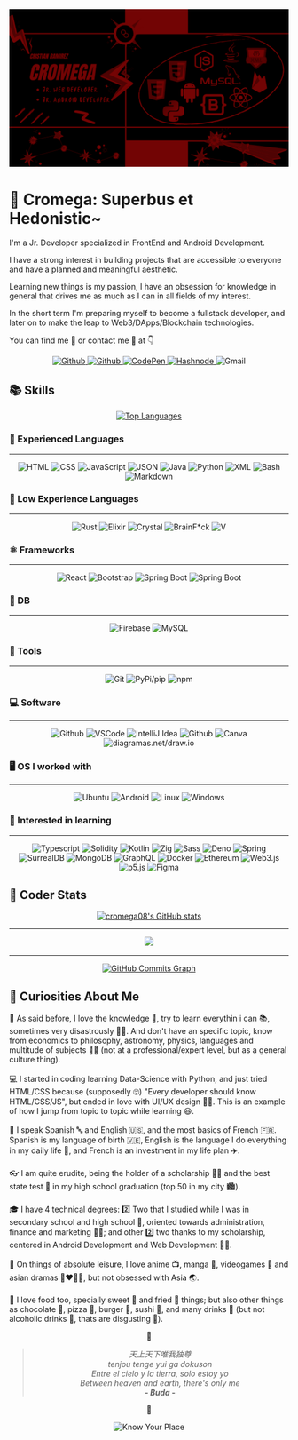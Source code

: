 <div align="center">
  <img src="https://github.com/cromega08/Cromega08/blob/main/imgs/cromega_banner.png?raw=true" alt="Cromega Footer"/>
</div>

# 👑 Cromega: Superbus et Hedonistic~

I'm a Jr. Developer specialized in FrontEnd and Android Development.

I have a strong interest in building projects that are accessible to everyone and have a planned and meaningful aesthetic.

Learning new things is my passion, I have an obsession for knowledge in general that drives me as much as I can in all fields of my interest.

In the short term I'm preparing myself to become a fullstack developer, and later on to make the leap to Web3/DApps/Blockchain technologies.

You can find me 🖖 or contact me 🤙 at 👇

<div align="center">
  <a href="https://www.github.com/cromega08" target="_blank" rel="noreferrer">
    <img src="https://img.shields.io/badge/-Github-720404?logo=github&logoColor=181717&style=for-the-badge&logoWidth=50" alt="Github">
  </a>
  <a href="https://www.linkedin.com/in/crjrg/" target="_blank" rel="noreferrer">
    <img src="https://img.shields.io/badge/-LinkedIn-720404?logo=linkedin&logoColor=0A66C2&style=for-the-badge&logoWidth=50" alt="Github">
  </a>
  <a href="https://www.codepen.io/cromega08" target="_blank" rel="noreferrer">
    <img src="https://img.shields.io/badge/-CodePen-720404?logo=codepen&logoColor=000000&style=for-the-badge&logoWidth=50" alt="CodePen">
  </a>
  <a href="https://hashnode.com/@Cromega08" target="_blank" rel="noreferrer">
    <img src="https://img.shields.io/badge/-Hashnode-720404?logo=hashnode&logoColor=2962FF&style=for-the-badge&logoWidth=50" alt="Hashnode">
  </a>
    <img src="https://img.shields.io/badge/-cr.jrg08@gmail.com-720404?logo=gmail&logoColor=EA4335&style=for-the-badge&logoWidth=50" alt="Gmail">
</div>

## 📚 Skills

<div align="center">
  <a href="https://github.com/cromega08" align="center"><img src="https://github-readme-stats.vercel.app/api/top-langs/?username=cromega08&langs_count=10&title_color=0891b2&text_color=ffffff&icon_color=0891b2&bg_color=1c1917&hide_border=true&locale=en&custom_title=Top%20%Languages" alt="Top Languages" /></a>
</div>

### 📘 Experienced Languages 
---

<div align="center">
  <img src="https://img.shields.io/badge/-HTML-720404?logo=html5&logoColor=E34F26&style=for-the-badge&logoWidth=50" alt="HTML">
  <img src="https://img.shields.io/badge/-CSS-720404?logo=css3&logoColor=1572B6&style=for-the-badge&logoWidth=50" alt="CSS">
  <img src="https://img.shields.io/badge/-JavaScript-720404?logo=javascript&logoColor=F7DF1E&style=for-the-badge&logoWidth=50" alt="JavaScript">
  <img src="https://img.shields.io/badge/-JSON-720404?logo=json&logoColor=000000&style=for-the-badge&logoWidth=50" alt="JSON">
  <img src="https://img.shields.io/badge/-Java-720404?logo=openjdk&logoColor=FFFFFF&style=for-the-badge&logoWidth=50" alt="Java">
  <img src="https://img.shields.io/badge/-Python-720404?logo=python&logoColor=3776AB&style=for-the-badge&logoWidth=50" alt="Python">
  <img src="https://img.shields.io/badge/-XML-720404?logo=xml&logoColor=F7DF1E&style=for-the-badge&logoWidth=50" alt="XML">
  <img src="https://img.shields.io/badge/-Bash-720404?logo=gnubash&logoColor=4EAA25&style=for-the-badge&logoWidth=50" alt="Bash">
  <img src="https://img.shields.io/badge/-Markdown-720404?logo=markdown&logoColor=000000&style=for-the-badge&logoWidth=50" alt="Markdown">
</div>

### 📗 Low Experience Languages
---

<div align="center">
  <img src="https://img.shields.io/badge/-Rust-720404?logo=rust&logoColor=000000&style=for-the-badge&logoWidth=50" alt="Rust">
  <img src="https://img.shields.io/badge/-Elixir-720404?logo=elixir&logoColor=4B275F&style=for-the-badge&logoWidth=50" alt="Elixir">
  <img src="https://img.shields.io/badge/-Crystal-720404?logo=crystal&logoColor=000000&style=for-the-badge&logoWidth=50" alt="Crystal">
  <img src="https://img.shields.io/badge/-BrainF*ck-720404?logo=brainfuck&logoColor=000000&style=for-the-badge&logoWidth=50" alt="BrainF*ck">
  <img src="https://img.shields.io/badge/-V-720404?logo=v&logoColor=5D87BF&style=for-the-badge&logoWidth=50" alt="V">
</div>

### ⚛️ Frameworks
---

<div align="center">
  <img src="https://img.shields.io/badge/-React-720404?logo=react&logoColor=61DAFB&style=for-the-badge&logoWidth=50" alt="React">
  <img src="https://img.shields.io/badge/-Bootstrap-720404?logo=bootstrap&logoColor=7952B3&style=for-the-badge&logoWidth=50" alt="Bootstrap">
  <img src="https://img.shields.io/badge/-Spring Boot-720404?logo=spring boot&logoColor=6DB33F&style=for-the-badge&logoWidth=50" alt="Spring Boot">
  <img src="https://img.shields.io/badge/-NumPy-720404?logo=numpy&logoColor=013243&style=for-the-badge&logoWidth=50" alt="Spring Boot">
</div>

### 📑 DB
---

<div align="center">
  <img src="https://img.shields.io/badge/-Firebase-720404?logo=firebase&logoColor=FFCA28&style=for-the-badge&logoWidth=50" alt="Firebase">
  <img src="https://img.shields.io/badge/-MySQL-720404?logo=mysql&logoColor=4479A1&style=for-the-badge&logoWidth=50" alt="MySQL">
</div>

### 🧰 Tools
---

<div align="center">
  <img src="https://img.shields.io/badge/-Git-720404?logo=git&logoColor=F05032&style=for-the-badge&logoWidth=50" alt="Git">
  <img src="https://img.shields.io/badge/-PyPi / pip-720404?logo=pypi&logoColor=3775A9&style=for-the-badge&logoWidth=50" alt="PyPi/pip">
  <img src="https://img.shields.io/badge/-npm-720404?logo=npm&logoColor=CB3837&style=for-the-badge&logoWidth=50" alt="npm">
</div>

### 💻 Software
---

<div align="center">
  <img src="https://img.shields.io/badge/-Github-720404?logo=github&logoColor=181717&style=for-the-badge&logoWidth=50" alt="Github">
  <img src="https://img.shields.io/badge/-VSCode-720404?logo=visual studio code&logoColor=007ACC&style=for-the-badge&logoWidth=50" alt="VSCode">
  <img src="https://img.shields.io/badge/-IntelliJ Idea-720404?logo=intellij idea&logoColor=000000&style=for-the-badge&logoWidth=50" alt="IntelliJ Idea">
  <img src="https://img.shields.io/badge/-Jupyter-720404?logo=jupyter&logoColor=F37626&style=for-the-badge&logoWidth=50" alt="Github">
  <img src="https://img.shields.io/badge/-Canva-720404?logo=canva&logoColor=00C4CC&style=for-the-badge&logoWidth=50" alt="Canva">
  <img src="https://img.shields.io/badge/-diagrams.net/draw.io-720404?logo=diagrams.net&logoColor=F08705&style=for-the-badge&logoWidth=50" alt="diagramas.net/draw.io">
</div>

### 🖥️ OS I worked with
---

<div align="center">
  <img src="https://img.shields.io/badge/-Ubuntu-720404?logo=ubuntu&logoColor=E95420&style=for-the-badge&logoWidth=50" alt="Ubuntu">
  <img src="https://img.shields.io/badge/-Android-720404?logo=android&logoColor=3DDC84&style=for-the-badge&logoWidth=50" alt="Android">
  <img src="https://img.shields.io/badge/-Linux-720404?logo=linux&logoColor=FCC624&style=for-the-badge&logoWidth=50" alt="Linux">
  <img src="https://img.shields.io/badge/-Windows-720404?logo=windows&logoColor=0078D6&style=for-the-badge&logoWidth=50" alt="Windows">
</div>

### 📓 Interested in learning
---

<div align="center">
  <img src="https://img.shields.io/badge/-TypeScript-720404?logo=typescript&logoColor=3178C6&style=for-the-badge&logoWidth=50" alt="Typescript">
  <img src="https://img.shields.io/badge/-Solidity-720404?logo=solidity&logoColor=363636&style=for-the-badge&logoWidth=50" alt="Solidity">
  <img src="https://img.shields.io/badge/-Kotlin-720404?logo=kotlin&logoColor=F52FF&style=for-the-badge&logoWidth=50" alt="Kotlin">
  <img src="https://img.shields.io/badge/-Zig-720404?logo=zig&logoColor=F7A41D&style=for-the-badge&logoWidth=50" alt="Zig">
  <img src="https://img.shields.io/badge/-Sass-720404?logo=sass&logoColor=CC6699&style=for-the-badge&logoWidth=50" alt="Sass">
  <img src="https://img.shields.io/badge/-Deno-720404?logo=deno&logoColor=000000&style=for-the-badge&logoWidth=50" alt="Deno">
  <img src="https://img.shields.io/badge/-Spring-720404?logo=spring&logoColor=6DB33F&style=for-the-badge&logoWidth=50" alt="Spring">
  <img src="https://img.shields.io/badge/-SurrealDB-720404?logo=surrealdb&logoColor=FF00A0&style=for-the-badge&logoWidth=50" alt="SurrealDB">
  <img src="https://img.shields.io/badge/-MongoDB-720404?logo=mongodb&logoColor=47A248&style=for-the-badge&logoWidth=50" alt="MongoDB">
  <img src="https://img.shields.io/badge/-GraphQL-720404?logo=graphql&logoColor=E10098&style=for-the-badge&logoWidth=50" alt="GraphQL">
  <img src="https://img.shields.io/badge/-Docker-720404?logo=docker&logoColor=2496ED&style=for-the-badge&logoWidth=50" alt="Docker">
  <img src="https://img.shields.io/badge/-Ethereum-720404?logo=ethereum&logoColor=3C3C3D&style=for-the-badge&logoWidth=50" alt="Ethereum">
  <img src="https://img.shields.io/badge/-Web3.js-720404?logo=web3.js&logoColor=000000&style=for-the-badge&logoWidth=50" alt="Web3.js">
  <img src="https://img.shields.io/badge/-p5.js-720404?logo=p5.js&logoColor=ED225D&style=for-the-badge&logoWidth=50" alt="p5.js">
  <img src="https://img.shields.io/badge/-Figma-720404?logo=figma&logoColor=F24E1E&style=for-the-badge&logoWidth=50" alt="Figma">
</div>

## 💎 Coder Stats

<div align="center">
  <a href="http://www.github.com/cromega08"><img src="https://github-readme-stats.vercel.app/api?username=cromega08&show_icons=true&hide=stars,&count_private=true&title_color=ef4444&text_color=a855f7&icon_color=6366f1&bg_color=1c1917&hide_border=true&show_icons=true" alt="cromega08's GitHub stats" /></a>
</div>

---

<div align="center">
  <a href="http://www.github.com/cromega08"><img src="https://github-readme-streak-stats.herokuapp.com/?user=cromega08&stroke=a855f7&background=1c1917&ring=ef4444&fire=ef4444&currStreakNum=a855f7&currStreakLabel=ef4444&sideNums=a855f7&sideLabels=a855f7&dates=a855f7&hide_border=true" /></a>
</div>

---

<div align="center">
  <a href="http://www.github.com/cromega08"><img src="https://activity-graph.herokuapp.com/graph?username=cromega08&bg_color=1c1917&color=a855f7&line=6366f1&point=a855f7&area_color=1c1917&area=true&hide_border=true&custom_title=GitHub%20Commits%20Graph" alt="GitHub Commits Graph" /></a>
</div>

## 🤴 Curiosities About Me

🖤 As said before, I love the knowledge 📖, try to learn everythin i can 📚, sometimes very disastrously 😵‍💫. And don't have an specific topic, know from economics to philosophy, astronomy, physics, languages and multitude of subjects 👨‍🔬 (not at a professional/expert level, but as a general culture thing).
<br/><br/>
💻 I started in coding learning Data-Science with Python, and just tried HTML/CSS because (supposedly 🙄) "Every developer should know HTML/CSS/JS", but ended in love with UI/UX design 👨‍🎨. This is an example of how I jump from topic to topic while learning 😆.
<br/><br/>
💬 I speak Spanish 🔤 and English 🇺🇸, and the most basics of French 🇫🇷. Spanish is my language of birth 🇻🇪, English is the language I do everything in my daily life 🌇, and French is an investment in my life plan ✈️.
<br/><br/>
👓 I am quite erudite, being the holder of a scholarship 👨‍🎓 and the best state test 📄 in my high school graduation (top 50 in my city 🏙️).
<br/><br/>
🎓 I have 4 technical degrees: 2️⃣ Two that I studied while I was in secondary school and high school 🏫, oriented towards administration, finance and marketing 👨‍💼; and other 2️⃣ two thanks to my scholarship, centered in Android Development and Web Development 👨‍💻.
<br/><br/>
🫰 On things of absolute leisure, I love anime 📺, manga 📙, videogames 👾 and asian dramas 👩‍❤️‍💋‍👨, but not obsessed with Asia 🌏.
<br/><br/>
🥫 I love food too, specially sweet 🍰 and fried 🍤 things; but also other things as chocolate 🍫, pizza 🍕, burger 🍔, sushi 🍣, and many drinks 🥛 (but not alcoholic drinks 🥃, thats are disgusting 🤮).

<div align="center">
  
👑
> _天上天下唯我独尊_ <br/> _tenjou tenge yui ga dokuson_ <br/> _Entre el cielo y la tierra, solo estoy yo_ <br/> _Between heaven and earth, there's only me_ <br/> **- _Buda_ -**<br/>

👹

  <img src="https://media.tenor.com/Tr_v0-toZkoAAAAd/sakuna-fool.gif" alt="Know Your Place" title="Know Your Place"/>
</div>
